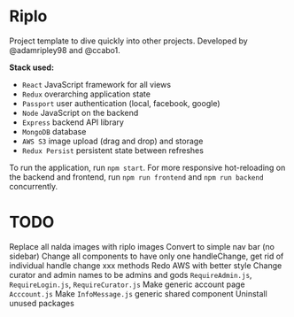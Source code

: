 # Riplo

Project template to dive quickly into other projects. Developed by @adamripley98 and @ccabo1.

__Stack used:__
* `React` JavaScript framework for all views
* `Redux` overarching application state
* `Passport` user authentication (local, facebook, google)
* `Node` JavaScript on the backend
* `Express` backend API library
* `MongoDB` database
* `AWS S3` image upload (drag and drop) and storage
* `Redux Persist` persistent state between refreshes

To run the application, run `npm start`. For more responsive hot-reloading on the backend and frontend, run `npm run frontend` and `npm run backend` concurrently.

# TODO
Replace all nalda images with riplo images
Convert to simple nav bar (no sidebar)
Change all components to have only one handleChange, get rid of individual handle change xxx methods
Redo AWS with better style
Change curator and admin names to be admins and gods `RequireAdmin.js`, `RequireLogin.js`, `RequireCurator.js`
Make generic account page `Acccount.js`
Make `InfoMessage.js` generic shared component
Uninstall unused packages
